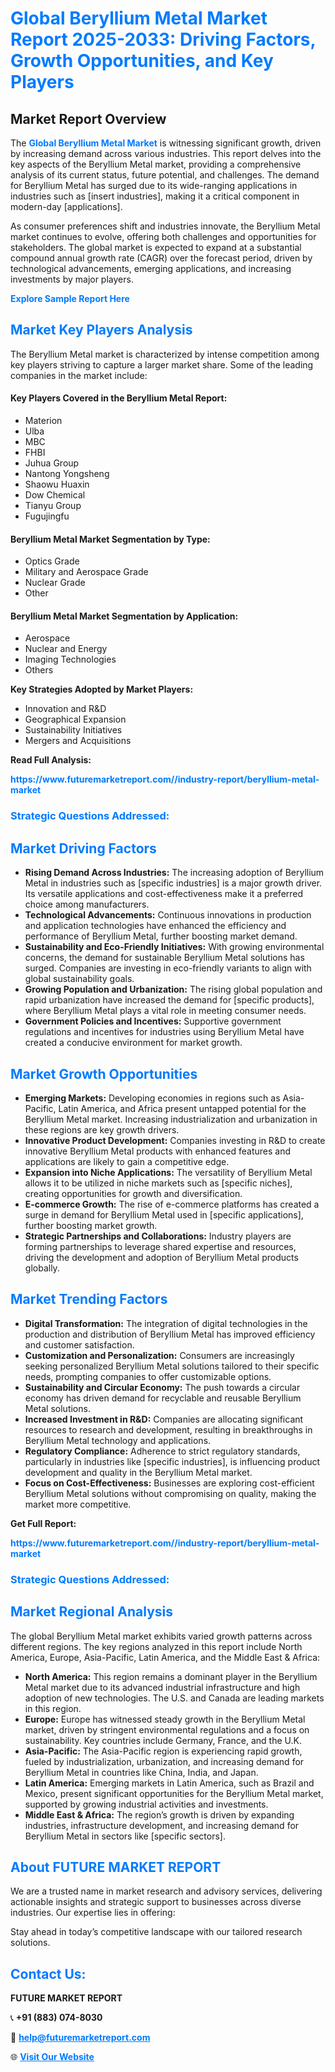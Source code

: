 <h1 style="color: #007BFF;">Global Beryllium Metal Market Report 2025-2033: Driving Factors, Growth Opportunities, and Key Players</h1>

<section id="overview">
<h2>Market Report Overview</h2>
<p>The <a href="https://www.futuremarketreport.com//industry-report/beryllium-metal-market" style="color: #007BFF; text-decoration: none;"><strong>Global Beryllium Metal Market</strong></a> is witnessing significant growth, driven by increasing demand across various industries. This report delves into the key aspects of the Beryllium Metal market, providing a comprehensive analysis of its current status, future potential, and challenges. The demand for Beryllium Metal has surged due to its wide-ranging applications in industries such as [insert industries], making it a critical component in modern-day [applications].</p>
<p>As consumer preferences shift and industries innovate, the Beryllium Metal market continues to evolve, offering both challenges and opportunities for stakeholders. The global market is expected to expand at a substantial compound annual growth rate (CAGR) over the forecast period, driven by technological advancements, emerging applications, and increasing investments by major players.</p>
</section>

<section id="overview">
<p><a href="https://www.futuremarketreport.com//request-sample/reportId=56385" style="color: #007BFF; text-decoration: none;"><strong>Explore Sample Report Here</strong></a></p>
</section>

<section id="key-players">
<h2 style="color: #007BFF;">Market Key Players Analysis</h2>
<p>The Beryllium Metal market is characterized by intense competition among key players striving to capture a larger market share. Some of the leading companies in the market include:</p>
<h4>Key Players Covered in the Beryllium Metal Report:</h4>
<ul><li>Materion</li><li>Ulba</li><li>MBC</li><li>FHBI</li><li>Juhua Group</li><li>Nantong Yongsheng</li><li>Shaowu Huaxin</li><li>Dow Chemical</li><li>Tianyu Group</li><li>Fugujingfu</li></ul>
<h4>Beryllium Metal Market Segmentation by Type:</h4>
<ul><li>Optics Grade</li><li>Military and Aerospace Grade</li><li>Nuclear Grade</li><li>Other</li></ul>

<h4>Beryllium Metal Market Segmentation by Application:</h4>
<ul><li>Aerospace</li><li>Nuclear and Energy</li><li>Imaging Technologies</li><li>Others</li></ul>
<p><strong>Key Strategies Adopted by Market Players:</strong></p>
<ul>
<li>Innovation and R&D</li>
<li>Geographical Expansion</li>
<li>Sustainability Initiatives</li>
<li>Mergers and Acquisitions</li>
</ul>
</section>

<section>
<p><strong>Read Full Analysis: </strong></p><a href="https://www.futuremarketreport.com//industry-report/beryllium-metal-market" style="color: #007BFF; text-decoration: none;"><strong>https://www.futuremarketreport.com//industry-report/beryllium-metal-market</strong></a>
<h3 style="color: #007BFF;">Strategic Questions Addressed:</h3>
</section>

<section id="driving-factors">
<h2 style="color: #007BFF;">Market Driving Factors</h2>
<ul>
<li><strong>Rising Demand Across Industries:</strong> The increasing adoption of Beryllium Metal in industries such as [specific industries] is a major growth driver. Its versatile applications and cost-effectiveness make it a preferred choice among manufacturers.</li>
<li><strong>Technological Advancements:</strong> Continuous innovations in production and application technologies have enhanced the efficiency and performance of Beryllium Metal, further boosting market demand.</li>
<li><strong>Sustainability and Eco-Friendly Initiatives:</strong> With growing environmental concerns, the demand for sustainable Beryllium Metal solutions has surged. Companies are investing in eco-friendly variants to align with global sustainability goals.</li>
<li><strong>Growing Population and Urbanization:</strong> The rising global population and rapid urbanization have increased the demand for [specific products], where Beryllium Metal plays a vital role in meeting consumer needs.</li>
<li><strong>Government Policies and Incentives:</strong> Supportive government regulations and incentives for industries using Beryllium Metal have created a conducive environment for market growth.</li>
</ul>
</section>

<section id="growth-opportunities">
<h2 style="color: #007BFF;">Market Growth Opportunities</h2>
<ul>
<li><strong>Emerging Markets:</strong> Developing economies in regions such as Asia-Pacific, Latin America, and Africa present untapped potential for the Beryllium Metal market. Increasing industrialization and urbanization in these regions are key growth drivers.</li>
<li><strong>Innovative Product Development:</strong> Companies investing in R&D to create innovative Beryllium Metal products with enhanced features and applications are likely to gain a competitive edge.</li>
<li><strong>Expansion into Niche Applications:</strong> The versatility of Beryllium Metal allows it to be utilized in niche markets such as [specific niches], creating opportunities for growth and diversification.</li>
<li><strong>E-commerce Growth:</strong> The rise of e-commerce platforms has created a surge in demand for Beryllium Metal used in [specific applications], further boosting market growth.</li>
<li><strong>Strategic Partnerships and Collaborations:</strong> Industry players are forming partnerships to leverage shared expertise and resources, driving the development and adoption of Beryllium Metal products globally.</li>
</ul>
</section>

<section id="trending-factors">
<h2 style="color: #007BFF;">Market Trending Factors</h2>
<ul>
<li><strong>Digital Transformation:</strong> The integration of digital technologies in the production and distribution of Beryllium Metal has improved efficiency and customer satisfaction.</li>
<li><strong>Customization and Personalization:</strong> Consumers are increasingly seeking personalized Beryllium Metal solutions tailored to their specific needs, prompting companies to offer customizable options.</li>
<li><strong>Sustainability and Circular Economy:</strong> The push towards a circular economy has driven demand for recyclable and reusable Beryllium Metal solutions.</li>
<li><strong>Increased Investment in R&D:</strong> Companies are allocating significant resources to research and development, resulting in breakthroughs in Beryllium Metal technology and applications.</li>
<li><strong>Regulatory Compliance:</strong> Adherence to strict regulatory standards, particularly in industries like [specific industries], is influencing product development and quality in the Beryllium Metal market.</li>
<li><strong>Focus on Cost-Effectiveness:</strong> Businesses are exploring cost-efficient Beryllium Metal solutions without compromising on quality, making the market more competitive.</li>
</ul>
</section>

<section>
<p><strong>Get Full Report: </strong></p><a href="https://www.futuremarketreport.com//industry-report/beryllium-metal-market" style="color: #007BFF; text-decoration: none;"><strong>https://www.futuremarketreport.com//industry-report/beryllium-metal-market</strong></a>
<h3 style="color: #007BFF;">Strategic Questions Addressed:</h3>
</section>


<section id="regional-analysis">
<h2 style="color: #007BFF;">Market Regional Analysis</h2>
<p>The global Beryllium Metal market exhibits varied growth patterns across different regions. The key regions analyzed in this report include North America, Europe, Asia-Pacific, Latin America, and the Middle East & Africa:</p>
<ul>
<li><strong>North America:</strong> This region remains a dominant player in the Beryllium Metal market due to its advanced industrial infrastructure and high adoption of new technologies. The U.S. and Canada are leading markets in this region.</li>
<li><strong>Europe:</strong> Europe has witnessed steady growth in the Beryllium Metal market, driven by stringent environmental regulations and a focus on sustainability. Key countries include Germany, France, and the U.K.</li>
<li><strong>Asia-Pacific:</strong> The Asia-Pacific region is experiencing rapid growth, fueled by industrialization, urbanization, and increasing demand for Beryllium Metal in countries like China, India, and Japan.</li>
<li><strong>Latin America:</strong> Emerging markets in Latin America, such as Brazil and Mexico, present significant opportunities for the Beryllium Metal market, supported by growing industrial activities and investments.</li>
<li><strong>Middle East & Africa:</strong> The region’s growth is driven by expanding industries, infrastructure development, and increasing demand for Beryllium Metal in sectors like [specific sectors].</li>
</ul>
</section>

<footer>
<h2 style="color: #007BFF;">About FUTURE MARKET REPORT</h2>
<p>We are a trusted name in market research and advisory services, delivering actionable insights and strategic support to businesses across diverse industries. Our expertise lies in offering:</p>

<p>Stay ahead in today’s competitive landscape with our tailored research solutions.</p>

<h2 style="color: #007BFF;">Contact Us:</h2>
<p><strong>FUTURE MARKET REPORT</strong></p>
<p>📞 <strong>+91 (883) 074-8030</strong></p>
<p>📧 <strong><a href="mailto:help@futuremarketreport.com" style="color: #007BFF;">help@futuremarketreport.com</a></strong></p>
<p>🌐 <strong><a href="https://www.futuremarketreport.com/" style="color: #007BFF;">Visit Our Website</a></strong></p>
</footer>